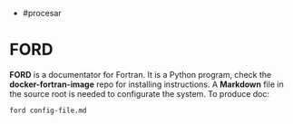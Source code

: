 - #procesar

# FORD

**FORD** is a documentator for Fortran. It is a Python program, check
the **docker-fortran-image** repo for installing instructions. A
**Markdown** file in the source root is needed to configurate the
system. To produce doc:

```shell
ford config-file.md
```
